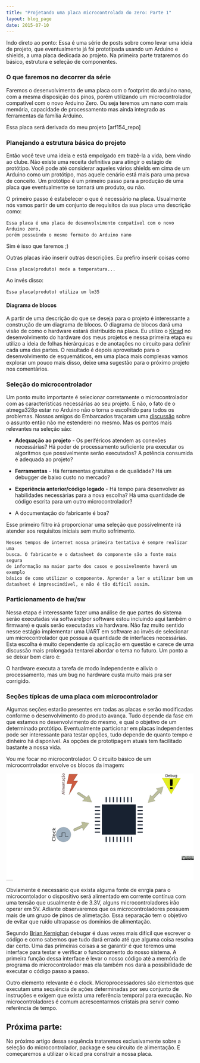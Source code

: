 ```yaml
---
title: "Projetando uma placa microcontrolada do zero: Parte 1"
layout: blog_page
date: 2015-07-10
---
```


Indo direto ao ponto: Essa é uma série de posts sobre como levar uma ideia de
projeto, que eventualmente já foi prototipada usando um Arduino e shields, a
uma placa dedicada ao projeto. Na primeira parte trataremos do básico, estrutura
e seleção de componentes.

### O que faremos no decorrer da série

Faremos o desenvolvimento de uma placa com o footprint do arduino nano, com a
mesma disposição dos pinos, porém utilizando um microcontrolador compatível com
o novo Arduino Zero. Ou seja teremos um nano com mais memória, capacidade de
processamento mas ainda integrado as ferramentas da família Arduino.

Essa placa será derivada do meu projeto [arf154_repo]

### Planejando a estrutura básica do projeto

Então você teve uma ideia e está empolgado em trazê-la a vida, bem vindo ao
clube. Não existe uma receita definitiva para atingir o estágio de protótipo.
Você pode até considerar aqueles vários shields em cima de um Arduino como um
protótipo, mas aquele cenário está mais para uma prova de conceito. Um protótipo
é um primeiro passo para a produção de uma placa que eventualmente se tornará um
produto, ou não.

O primeiro passo é estabelecer o que é necessário na placa. Usualmente nós vamos
partir de um conjunto de requisitos da sua placa uma descrição como:

``` no-highlight
Essa placa é uma placa de desenvolvimento compatível com o novo Arduino zero,
porém possuindo o mesmo formato do Arduino nano
```

Sim é isso que faremos ;)

Outras placas irão inserir outras descrições. Eu prefiro inserir coisas como

``` no-highlight
Essa placa(produto) mede a temperatura...
```
Ao invés disso:

``` no-highlight
Essa placa(produto) utiliza um lm35
```

#### Diagrama de blocos

A partir de uma descrição do que se deseja para o projeto é interessante a
construção de um diagrama de blocos. O diagrama de blocos dará uma visão de como
o hardware estará distribuído na placa. Eu utilizo o [Kicad](http://www.kicad-pcb.org)
no desenvolvimento do hardware dos meus projetos e nessa primeira etapa eu
utilizo a ideia de folhas hierárquicas e de anotações no circuito para definir
cada uma das partes. O resultado é depois aproveitado para o desenvolvimento de
esquemáticos, em uma placa mais complexas vamos explorar um pouco mais disso,
deixe uma sugestão para o próximo projeto nos comentários.

### Seleção do microcontrolador

Um ponto muito importante é selecionar corretamente o microcontrolador com as
características necessárias ao seu projeto. E não, o fato de o atmega328p estar
no Arduino não o torna o escolhido para todos os problemas. Nossos amigos do
Embarcados traçaram uma [discussão](http://www.embarcados.com.br/microcontrolador/) sobre o assunto então não me estenderei no
mesmo. Mas os pontos mais relevantes na seleção são:

- **Adequação ao projeto** - Os periféricos atendem as conexões necessárias? Há
  poder de processamento suficiente pra executar os algoritmos que
  possivelmente serão executados? A potência consumida é adequada ao
  projeto?

- **Ferramentas** - Há ferramentas gratuitas e de qualidade? Há um debugger de
  baixo custo no mercado?

- **Experiência anterior/código legado** - Há tempo para desenvolver as
  habilidades necessárias para a nova escolha? Há uma quantidade de código
  escrita para um outro microcontrolador?

- A documentação do fabricante é boa?

Esse primeiro filtro irá proporcionar uma seleção que possivelmente irá atender
aos requisitos iniciais sem muito sofrimento.

``` no-highlight
Nesses tempos de internet nossa primeira tentativa é sempre realizar uma
busca. O fabricante e o datasheet do componente são a fonte mais segura
de informação na maior parte dos casos e possivelmente haverá um exemplo
básico de como utilizar o componente. Aprender a ler e utilizar bem um
datasheet é imprescindível, e não é tão difícil assim.
```

### Particionamento de hw/sw

Nessa etapa é interessante fazer uma análise de que partes do sistema serão
executadas via software(por software estou incluindo aqui também o firmware) e
quais serão executadas via hardware. Não faz muito sentido nesse estágio
implementar uma UART em software ao invés de selecionar um microcontrolador que
possua a quantidade de interfaces necessárias. Esta escolha é muito dependente
da aplicação em questão e carece de uma discussão mais prolongada tentarei
abordar o tema no futuro. Um ponto a se deixar bem claro é:

O hardware executa a tarefa de modo independente e alivia o processamento,
mas um bug no hardware custa muito mais pra ser corrigido.

### Seções típicas de uma placa com microcontrolador

Algumas seções estarão presentes em todas as placas e serão modificadas conforme
o desenvolvimento do produto avança. Tudo depende da fase em que estamos no
desenvolvimento do mesmo, e qual o objetivo de um determinado protótipo.
Eventualmente particionar em placas independentes pode ser interessante para
testar opções, tudo depende de quanto tempo e dinheiro há disponível. As opções
de prototipagem atuais tem facilitado bastante a nossa vida.

Vou me focar no microcontrolador. O circuito básico de um microcontrolador
envolve os blocos da imagem:

![](../images/ucsections.png)

Obviamente é necessário que exista alguma fonte de enrgia para o microcontolador
o dispositivo será alimentado em corrente contínua com uma tensão que usualmente
é de 3.3V, alguns microcontroladores irão operar em 5V. Adiante observaremos que
os microcontroladores possuem mais de um grupo de pinos de alimetação. Essa
separação tem o objetivo de evitar que ruído ultrapasse os domínios de
alimentação.

Segundo [Brian Kernighan](https://pt.wikipedia.org/wiki/Brian_Kernighan) debugar
é duas vezes mais difícil que escrever o código e como sabemos que tudo dará
errado até que alguma coisa resolva dar certo. Uma das primeiras coisas a se
garantir é que teremos uma interface para testar e verificar o funcionamento do
nosso sistema. A primeira função dessa interface é levar o nosso código até a
memória de programa do microcontrolador mas ela também nos dará a possibilidade
de executar o código passo a passo.

Outro elemento relevante é o clock. Microprocessadores são elementos que
executam uma sequência de ações determinadas por seu conjunto de instruções e
exigem que exista uma referência temporal para execução. No microcontroladores é
comum acrescentarmos cristais pra servir como referência de tempo.

## Próxima parte:

No próximo artigo dessa sequência trataremos exclusivamente sobre a seleção do
microcontrolador, package e seu circuito de alimentação. E começaremos a
utilizar o kicad pra construir a nossa placa.
